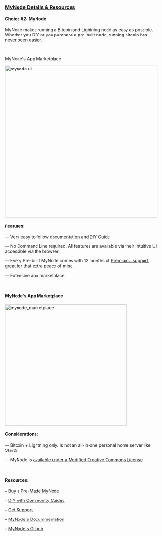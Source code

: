 ### [MyNode Details & Resources](#intermediate-mynode-details)

<h4 class="text-2xl pb-4 text-[#f7931a] font-semibold">Choice #2: MyNode</h4>

MyNode makes running a Bitcoin and Lightning node as easy as possible. Whether you DIY or you purchase a pre-built node, running bitcoin
has never been easier. 

<br>

<p class="text-xl pb-2 text-white font-semibold">MyNode's App Marketplace</p>

<a href="./../../../mynode_ui.png" target="_blank">
    <img id="mynode_ui" src="./../../../mynode_ui.png" alt="mynode ui" width="500"/> 
</a>

<br>

<h4 class="text-2xl pb-2 text-[#f7931a] font-semibold">Features:</h4>


-- Very easy to follow documentation and DIY Guide 

-- No Command Line required. All features are available via their intuitive UI accessible via the browser.

-- Every Pre-built MyNode comes with 12 months of <a class="text-[#8cb4ff] underline-offset-auto font-semibold" href="https://mynodebtc.github.io/premium_plus/premium_plus.html" target="_blank" rel="noopener noreferrer">Premium+ support</a>,
   great for that extra peace of mind.

-- Extensive app marketplace

<br>

<h4 class="text-xl pb-2 text-white font-semibold">MyNode's App Marketplace</h4>

<a href="./../../../mynode_marketplace.png" target="_blank">
    <img id="mynode_marketplace" src="./../../../mynode_marketplace.png" alt="mynode_marketplace" width="400"/> 
</a>

<br>

<h4 class="text-2xl pb-2 text-[#f7931a] font-semibold">Considerations:</h4>


-- Bitcoin + Lightning only. Is not an all-in-one personal home server like Start9.

-- MyNode is <a class="text-[#8cb4ff] underline-offset-auto font-semibold" href="https://github.com/mynodebtc/mynode?tab=License-1-ov-file#readme" target="_blank" rel="noopener noreferrer">available under a Modified Creative Commons License</a>

<br>

<h4 class="text-2xl pb-2 text-[#f7931a] font-semibold">Resources:</h4>

**\-** <a class="text-[#8cb4ff] underline-offset-auto font-semibold" href="https://www.mynodebtc.com/order_now" target="_blank" rel="noopener noreferrer">Buy a Pre-Made MyNode</a>

**\-** <a class="text-[#8cb4ff] underline-offset-auto font-semibold" href="https://mynodebtc.github.io/videos/guides.html" target="_blank" rel="noopener noreferrer">DIY with Community Guides</a>

**\-** <a class="text-[#8cb4ff] underline-offset-auto font-semibold" href="https://www.mynodebtc.com/support" target="_blank" rel="noopener noreferrer">Get Support</a>

**\-** <a class="text-[#8cb4ff] underline-offset-auto font-semibold" href="https://mynodebtc.github.io/intro/introduction.html" target="_blank" rel="noopener noreferrer">MyNode's Docummentation</a>

**\-** <a class="text-[#8cb4ff] underline-offset-auto font-semibold" href="https://github.com/mynodebtc/mynode" target="_blank" rel="noopener noreferrer">MyNode's Github</a>


